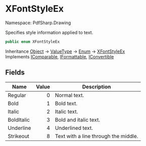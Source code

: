 # XFontStyleEx

Namespace: PdfSharp.Drawing

Specifies style information applied to text.

```csharp
public enum XFontStyleEx
```

Inheritance [Object](https://docs.microsoft.com/en-us/dotnet/api/system.object) → [ValueType](https://docs.microsoft.com/en-us/dotnet/api/system.valuetype) → [Enum](https://docs.microsoft.com/en-us/dotnet/api/system.enum) → [XFontStyleEx](./pdfsharp.drawing.xfontstyleex)<br>
Implements [IComparable](https://docs.microsoft.com/en-us/dotnet/api/system.icomparable), [IFormattable](https://docs.microsoft.com/en-us/dotnet/api/system.iformattable), [IConvertible](https://docs.microsoft.com/en-us/dotnet/api/system.iconvertible)

## Fields

| Name | Value | Description |
| --- | --: | --- |
| Regular | 0 | Normal text. |
| Bold | 1 | Bold text. |
| Italic | 2 | Italic text. |
| BoldItalic | 3 | Bold and italic text. |
| Underline | 4 | Underlined text. |
| Strikeout | 8 | Text with a line through the middle. |

